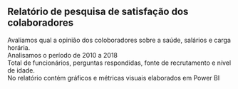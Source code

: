 ## Relatório de pesquisa de satisfação dos colaboradores
Avaliamos qual a opinião dos coloboradores sobre a saúde, salários e carga horária. <br>
Analisamos o período de 2010 a 2018 <br> 
Total de funcionários, perguntas respondidas, fonte de recrutamento e nível de idade. <br>
No relatório contém gráficos e métricas visuais elaborados em Power BI 
